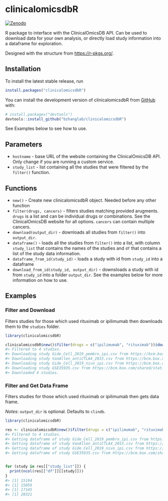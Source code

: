 
<!-- README.md is generated from README.Rmd. Please edit that file -->

# clinicalomicsdbR

<!-- badges: start -->

[![Zenodo](https://zenodo.org/badge/DOI/10.5281/zenodo.8239443.svg)](https://doi.org/10.5281/zenodo.8239443)
<!-- badges: end -->

R package to interface with the ClinicalOmicsDB API. Can be used to
download data for your own analysis, or directly load study information
into a dataframe for exploration.

Designed with the structure from <https://r-pkgs.org/>.

## Installation

To install the latest stable release, run

``` r
install.packages("clinicalomicsdbR")
```

You can install the development version of clinicalomicsdbR from
[GitHub](https://github.com/) with:

``` r
# install.packages("devtools")
devtools::install_github("bzhanglab/clinicalomicsdbR")
```

See Examples below to see how to use.

## Parameters

- `hostname` - base URL of the website containing the ClinicalOmicsDB
  API. Only change if you are running a custom service.
- `study_list` - list containing all the studies that were filtered by
  the `filter()` function.

## Functions

- `new()` - Create new clinicalomicsdbR object. Needed before any other
  function
- `filter(drugs, cancers)` - filters studies matching provided
  arugments. `drugs` is a list and can be individual drugs or
  combinations. See the ClinicalOmicsDB website for all options.
  `cancers` can contain multiple cancers.
- `download(output_dir)` - downloads all studies from `filter()` into
  `output_dir`.
- `dataframe()` - loads all the studies from `filter()` into a list,
  with column `study_list` that contains the names of the studies and
  `df` that contains a list of the study data information.
- `dataframe_from_id(study_id)` - loads a study with id from `study_id`
  into a dataframe
- `download_from_id(study_id, output_dir)` - downsloads a study with id
  from `study_id` into a folder `output_dir`. See the examples below for
  more information on how to use.

## Examples

### Filter and Download

Filters studies for those which used rituximab or ipilimumab then
downloads them to the `studies` folder.

``` r
library(clinicalomicsdbR)

clinicalomicsdbR$new()$filter(drugs = c("ipilimumab", "rituximab"))$download(output_dir = tempdir()) # downloads all files
#> Filtered to 4 studies.
#> Downloading study Gide_Cell_2019_pembro_ipi.csv from https://bcm.box.com/shared/static/swf5fywqcqmf75600g7v8irt2a9agnqo.csv
#> Downloading study VanAllen_antiCTLA4_2015.csv from https://bcm.box.com/shared/static/v0sphd7ht487qk96xbwjokgkbkjpexom.csv
#> Downloading study Gide_Cell_2019_nivo_ipi.csv from https://bcm.box.com/shared/static/jwv108f6cy4kvyeqer95jdugla53m1zt.csv
#> Downloading study GSE35935.csv from https://bcm.box.com/shared/static/8icr4i6gbbp6lgd01iscbss4v7lnj6c5.csv
#> Downloaded 4 studies.
```

### Filter and Get Data Frame

Filters studies for those which used rituximab or ipilimumab then gets
data frame.

*Notes*: `output_dir` is optional. Defaults to `clindb`.

``` r
library(clinicalomicsdbR)

res <- clinicalomicsdbR$new()$filter(drugs = c("ipilimumab", "rituximab"))$dataframe(); # downloads all files
#> Filtered to 4 studies.
#> Getting dataframe of study Gide_Cell_2019_pembro_ipi.csv from https://bcm.box.com/shared/static/swf5fywqcqmf75600g7v8irt2a9agnqo.csv
#> Getting dataframe of study VanAllen_antiCTLA4_2015.csv from https://bcm.box.com/shared/static/v0sphd7ht487qk96xbwjokgkbkjpexom.csv
#> Getting dataframe of study Gide_Cell_2019_nivo_ipi.csv from https://bcm.box.com/shared/static/jwv108f6cy4kvyeqer95jdugla53m1zt.csv
#> Getting dataframe of study GSE35935.csv from https://bcm.box.com/shared/static/8icr4i6gbbp6lgd01iscbss4v7lnj6c5.csv
```

``` r

for (study in res[["study_list"]]) {
  print(ncol(res[["df"]][[study]]))
}
#> [1] 15194
#> [1] 15059
#> [1] 17145
#> [1] 20321
```
